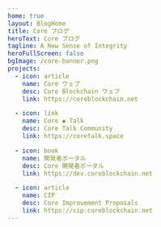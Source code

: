 ```yaml
---
home: true
layout: BlogHome
title: Core ブログ
heroText: Core ブログ
tagline: A New Sense of Integrity
heroFullScreen: false
bgImage: /core-banner.png
projects:
  - icon: article
    name: Core ウェブ
    desc: Core Blockchain ウェブ
    link: https://coreblockchain.net

  - icon: link
    name: Core ◆ Talk
    desc: Core Talk Community
    link: https://coretalk.space

  - icon: book
    name: 開発者ポータル
    desc: Core 開発者ポータル
    link: https://dev.coreblockchain.net

  - icon: article
    name: CIP
    desc: Core Improvement Proposals
    link: https://cip.coreblockchain.net
---
```

